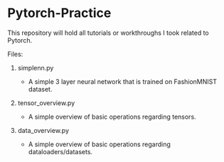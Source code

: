 # Pytorch-Practice
This repository will hold all tutorials or workthroughs I took related to Pytorch.

Files: 

1. simplenn.py
   - A simple 3 layer neural network that is trained on FashionMNIST dataset.
  
2. tensor_overview.py
   - A simple overview of basic operations regarding tensors.

3. data_overview.py
   - A simple overview of basic operations regarding dataloaders/datasets.
